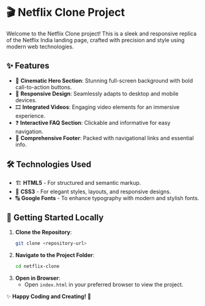 # 🎬 Netflix Clone Project

Welcome to the Netflix Clone project! This is a sleek and responsive replica of the Netflix India landing page, crafted with precision and style using modern web technologies.

## ✨ Features
- 🎥 **Cinematic Hero Section**: Stunning full-screen background with bold call-to-action buttons.
- 📱 **Responsive Design**: Seamlessly adapts to desktop and mobile devices.
- 🎞️ **Integrated Videos**: Engaging video elements for an immersive experience.
- ❓ **Interactive FAQ Section**: Clickable and informative for easy navigation.
- 🦶 **Comprehensive Footer**: Packed with navigational links and essential info.

## 🛠️ Technologies Used
- 🏗️ **HTML5** - For structured and semantic markup.
- 🎨 **CSS3** - For elegant styles, layouts, and responsive designs.
- 🔠 **Google Fonts** - To enhance typography with modern and stylish fonts.

## 🚀 Getting Started Locally
1. **Clone the Repository**:
   ```bash
   git clone <repository-url>
   ```
2. **Navigate to the Project Folder**:
   ```bash
   cd netflix-clone
   ```
3. **Open in Browser**:
   - Open `index.html` in your preferred browser to view the project.

✨ **Happy Coding and Creating!** 🚀

